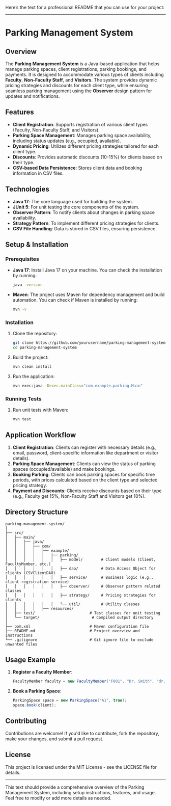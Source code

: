 Here’s the text for a professional README that you can use for your project:

---

# Parking Management System

## Overview
The **Parking Management System** is a Java-based application that helps manage parking spaces, client registrations, parking bookings, and payments. It is designed to accommodate various types of clients including **Faculty**, **Non-Faculty Staff**, and **Visitors**. The system provides dynamic pricing strategies and discounts for each client type, while ensuring seamless parking management using the **Observer** design pattern for updates and notifications.

## Features

- **Client Registration**: Supports registration of various client types (Faculty, Non-Faculty Staff, and Visitors).
- **Parking Space Management**: Manages parking space availability, including status updates (e.g., occupied, available).
- **Dynamic Pricing**: Utilizes different pricing strategies tailored for each client type.
- **Discounts**: Provides automatic discounts (10-15%) for clients based on their type.
- **CSV-based Data Persistence**: Stores client data and booking information in CSV files.

## Technologies

- **Java 17**: The core language used for building the system.
- **JUnit 5**: For unit testing the core components of the system.
- **Observer Pattern**: To notify clients about changes in parking space availability.
- **Strategy Pattern**: To implement different pricing strategies for clients.
- **CSV File Handling**: Data is stored in CSV files, ensuring persistence.

## Setup & Installation

### Prerequisites

- **Java 17**: Install Java 17 on your machine. You can check the installation by running:
  ```bash
  java -version
  ```

- **Maven**: The project uses Maven for dependency management and build automation. You can check if Maven is installed by running:
  ```bash
  mvn -v
  ```

### Installation

1. Clone the repository:
   ```bash
   git clone https://github.com/yourusername/parking-management-system.git
   cd parking-management-system
   ```

2. Build the project:
   ```bash
   mvn clean install
   ```

3. Run the application:
   ```bash
   mvn exec:java -Dexec.mainClass="com.example.parking.Main"
   ```

### Running Tests

1. Run unit tests with Maven:
   ```bash
   mvn test
   ```

## Application Workflow

1. **Client Registration**: Clients can register with necessary details (e.g., email, password, client-specific information like department or visitor details).
2. **Parking Space Management**: Clients can view the status of parking spaces (occupied/available) and make bookings.
3. **Booking Parking**: Clients can book parking spaces for specific time periods, with prices calculated based on the client type and selected pricing strategy.
4. **Payment and Discounts**: Clients receive discounts based on their type (e.g., Faculty get 15%, Non-Faculty Staff and Visitors get 10%).

## Directory Structure

```plaintext
parking-management-system/
│
├── src/
│   ├── main/
│   │   ├── java/
│   │   │   ├── com/
│   │   │   │   ├── example/
│   │   │   │   │   ├── parking/
│   │   │   │   │   │   ├── model/        # Client models (Client, FacultyMember, etc.)
│   │   │   │   │   │   ├── dao/          # Data Access Object for clients (CSVClientDAO)
│   │   │   │   │   │   ├── service/      # Business logic (e.g., client registration service)
│   │   │   │   │   │   ├── observer/     # Observer pattern related classes
│   │   │   │   │   │   ├── strategy/     # Pricing strategies for clients
│   │   │   │   │   │   └── util/         # Utility classes
│   │   │   │   ├── resources/
│   ├── test/                        # Test classes for unit testing
│   └── target/                       # Compiled output directory
│
├── pom.xml                          # Maven configuration file
├── README.md                        # Project overview and instructions
└── .gitignore                       # Git ignore file to exclude unwanted files
```

## Usage Example

1. **Register a Faculty Member**:
   ```java
   FacultyMember faculty = new FacultyMember("F001", "Dr. Smith", "dr.smith@example.com", "password123", "Computer Science", "F123");
   ```

2. **Book a Parking Space**:
   ```java
   ParkingSpace space = new ParkingSpace("A1", true);
   space.book(client);
   ```

## Contributing

Contributions are welcome! If you'd like to contribute, fork the repository, make your changes, and submit a pull request.

## License

This project is licensed under the MIT License - see the LICENSE file for details.

---

This text should provide a comprehensive overview of the Parking Management System, including setup instructions, features, and usage. Feel free to modify or add more details as needed.
